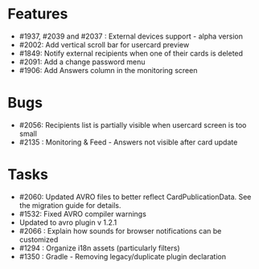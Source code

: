 # Features

* #1937, #2039 and #2037 : External devices support - alpha version
* #2002: Add vertical scroll bar for usercard preview
* #1849: Notify external recipients when one of their cards is deleted
* #2091: Add a change password menu
* #1906: Add Answers column in the monitoring screen


# Bugs

* #2056: Recipients list is partially visible when usercard screen is too small
* #2135 : Monitoring & Feed - Answers not visible after card update

# Tasks

* #2060: Updated AVRO files to better reflect CardPublicationData. See the migration guide for details.
* #1532: Fixed AVRO compiler warnings
* Updated to avro plugin v 1.2.1
* #2066 : Explain how sounds for browser notifications can be customized
* #1294 : Organize i18n assets (particularly filters)
* #1350 : Gradle - Removing legacy/duplicate plugin declaration



